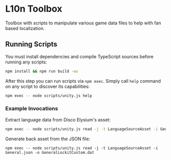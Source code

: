 # L10n Toolbox

Toolbox with scripts to manipulate various game data files to help with fan based localization.

## Running Scripts

You must install dependencies and compile TypeScript sources before running any scripts:

```bash
npm install && npm run build -ws
```

After this step you can run scripts via `npm exec`. Simply call `help` command on any script to discover its capabilities:

```bash
npm exec -- node scripts/unity.js help
```

### Example Invocations

Extract language data from Disco Elysium's asset:

```bash
npm exec -- node scripts/unity.js read -j -t LanguageSourceAsset -i GeneralLockitEnglish.dat > General.json
```

Generate back asset from the JSON file:

```
npm exec -- node scripts/unity.js read -j -t LanguageSourceAsset -i General.json -o GeneralLockitCustom.dat
```
